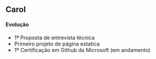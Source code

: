 ## Carol
#### Evolução
- 1ª Proposta de entrevista técnica
- Primeiro projeto de página estatica
- 1º Certificação em Github da Microsoft (em andamento) 
